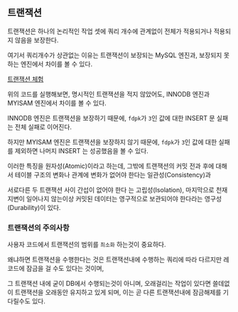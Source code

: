 ## 트랜잭션

트랜잭션은 하나의 논리적인 작업 셋에 쿼리 개수에 관계없이 전체가 적용되거나 적용되지 않음을 보장한다.

여기서 쿼리개수가 상관없는 이유는 트랜잭션이 보장되는 MySQL 엔진과, 보장되지 못하는 엔진에서 차이를 볼 수 있다.

<a href="../src/transaction_diff_by_engine.sql">트랜잭션 체험</a>

위의 코드를 실행해보면, 명시적인 트랜잭션을 적지 않았어도, INNODB 엔진과 MYISAM 엔진에서 차이를 볼 수 있다.

INNODB 엔진은 트랜잭션을 보장하기 때문에, `fdpk`가 `3`인 값에 대한 INSERT 문 실패는 전체 실패로 이어진다.

하지만 MYISAM 엔진은 트랜잭션을 보장하지 않기 때문에, `fdpk`가 `3`인 값에 대한 실패를 제외하면 나머지 INSERT 는 성공했음을 볼 수 있다.

이러한 특징을 원자성(Atomic)이라고 하는데, 그밖에 트랜잭션의 커밋 전과 후에 대해서 테이블 구조의 변화나 관계에 변화가 없어야 한다는 일관성(Consistency)과

서로다른 두 트랜잭션 사이 간섭이 없어야 한다 는 고립성(Isolation), 마지막으로 천재지변이 일어나지 않는이상 커밋된 데이터는 영구적으로 보관되어야 한다라는 영구성(Durability)이 있다.

### 트랜잭션의 주의사항

사용자 코드에서 트랜잭션의 범위를 `최소화` 하는것이 중요하다.

왜냐하면 트랜잭션을 수행한다는 것은 트랜잭션내에 수행하는 쿼리에 따라 다르지만 레코드에 잠금을 걸 수도 있다는 것이며,

그 트랜잭션 내에 굳이 DB에서 수행되는것이 아니며, 오래걸리는 작업이 있다면 쓸데없이 트랜잭션을 오래동안 유지하고 있게 되며, 이는 곧 다른 트랜잭션내에 잠금해제를 기다릴수도 있다.



